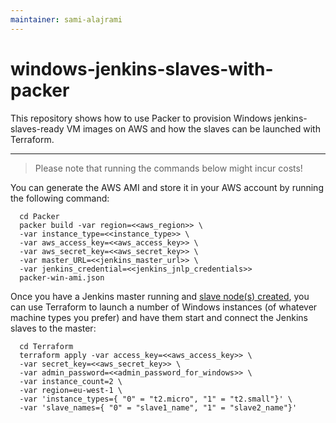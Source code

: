 ```yaml
---
maintainer: sami-alajrami
---
```


# windows-jenkins-slaves-with-packer
This repository shows how to use Packer to provision Windows jenkins-slaves-ready VM images on AWS and how the slaves can be launched with Terraform.

------

> Please note that running the commands below might incur costs!

You can generate the AWS AMI and store it in your AWS account by running the following command:

      cd Packer
      packer build -var region=<<aws_region>> \
      -var instance_type=<<instance_type>> \
      -var aws_access_key=<<aws_access_key>> \
      -var aws_secret_key=<<aws_secret_key>> \
      -var master_URL=<<jenkins_master_url>> \
      -var jenkins_credential=<<jenkins_jnlp_credentials>>
      packer-win-ami.json

Once you have a Jenkins master running and [slave node(s) created](https://support.cloudbees.com/hc/en-us/articles/227834227-How-to-create-a-new-node-), you can use Terraform to launch a number of Windows instances (of whatever machine types you prefer) and have them start and connect the Jenkins slaves to the master:

      cd Terraform
      terraform apply -var access_key=<<aws_access_key>> \
      -var secret_key=<<aws_secret_key>> \
      -var admin_password=<<admin_password_for_windows>> \
      -var instance_count=2 \
      -var region=eu-west-1 \
      -var 'instance_types={ "0" = "t2.micro", "1" = "t2.small"}' \
      -var 'slave_names={ "0" = "slave1_name", "1" = "slave2_name"}'
